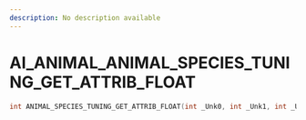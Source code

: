 ```yaml
---
description: No description available 
---
```


# AI_ANIMAL\_ANIMAL_SPECIES_TUNING_GET_ATTRIB_FLOAT

```cpp
int ANIMAL_SPECIES_TUNING_GET_ATTRIB_FLOAT(int _Unk0, int _Unk1, int _Unk2);
```